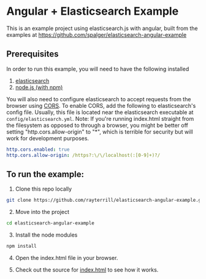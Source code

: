 # Angular + Elasticsearch Example

This is an example project using elasticsearch.js with angular, built from the examples at https://github.com/spalger/elasticsearch-angular-example

## Prerequisites

In order to run this example, you will need to have the following installed
  1. [elasticsearch](http://www.elasticsearch.org/guide/en/elasticsearch/guide/current/_installing_elasticsearch.html)
  2. [node.js (with npm)](https://docs.npmjs.com/getting-started/installing-node)

You will also need to configure elasticsearch to accept requests from the browser using [CORS](http://en.wikipedia.org/wiki/Cross-origin_resource_sharing). To enable CORS, add the following to elasticsearch's config file. Usually, this file is located near the elasticsearch executable at `config/elasticsearch.yml`.
Note: If you're running index.html straight from the filesystem as opposed to through a browser, you might be better off setting "http.cors.allow-origin" to "*", which is terrible for security but will work for development purposes.

```yml
http.cors.enabled: true
http.cors.allow-origin: /https?:\/\/localhost(:[0-9]+)?/
```

## To run the example:
1. Clone this repo locally

  ```sh
  git clone https://github.com/rayterrill/elasticsearch-angular-example.git
  ```

2. Move into the project

  ```sh
  cd elasticsearch-angular-example
  ```

3. Install the node modules

  ```sh
  npm install
  ```

4. Open the index.html file in your browser.

5. Check out the source for [index.html](https://github.com/rayterrill/elasticsearch-angular-example/blob/master/index.html) to see how it works.
